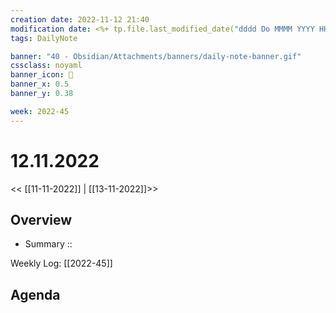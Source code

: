 ```yaml
---
creation date: 2022-11-12 21:40
modification date: <%+ tp.file.last_modified_date("dddd Do MMMM YYYY HH:mm:ss") %>
tags: DailyNote

banner: "40 - Obsidian/Attachments/banners/daily-note-banner.gif"
cssclass: noyaml
banner_icon: 💌
banner_x: 0.5
banner_y: 0.38

week: 2022-45
---
```


# 12.11.2022

<< [[11-11-2022]] | [[13-11-2022]]>>


## Overview
- Summary :: 

Weekly Log: [[2022-45]]

## Agenda
